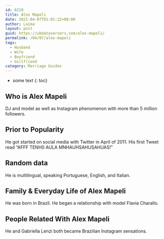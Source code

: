 ```yaml
---
id: 6219
title: Alex Mapeli
date: 2021-04-07T01:01:22+00:00
author: Laima
layout: post
guid: https://ukdataservers.com/alex-mapeli/
permalink: /04/07/alex-mapeli
tags:
  - Husband
  - Wife
  - Boyfriend
  - Girlfriend
category: Marriage Guides
---
```


* some text
{: toc}


## Who is Alex Mapeli
                  
                  
                  
DJ and model as well as Instagram phenomenon with more than 5 million followers.
                  
              
            
              
            
                
                
                
## Prior to Popularity
                  
                  
                  
He got started on social media with Twitter in April of 2011. His first Tweet read &#8220;AFFF TENH0 AULA MNHAUHSAHUSAHUAS!&#8221;
                  
              
            
              
            
                
                
                
## Random data
                  
                  
                  
He is multilingual, speaking Portuguese, English, and Italian.
                  
              
            
              
            
                
                
                
## Family & Everyday Life of Alex Mapeli
                  
                  
                  
He was born in Brazil. He began a relationship with model Flavia Charallo.
                  
              
            
              
            
                
                
                
## People Related With Alex Mapeli
                  
                  
                  
He and Gabriella Lenzi both became Brazilian Instagram sensations.
                  
              
            
              
            
                
              
            
              
              
            
            
              
            
          
          
          